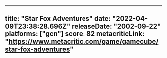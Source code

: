 
---
title: "Star Fox Adventures"
date: "2022-04-09T23:38:28.696Z"
releaseDate: "2002-09-22"
platforms: ["gcn"]
score: 82
metacriticLink: "https://www.metacritic.com/game/gamecube/star-fox-adventures"
---
